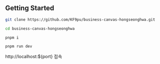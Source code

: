 ## Getting Started

```bash
git clone https://github.com/KF9pu/business-canvas-hongseonghwa.git

cd business-canvas-hongseonghwa

pnpm i

pnpm run dev
```

http://localhost:${port} 접속
